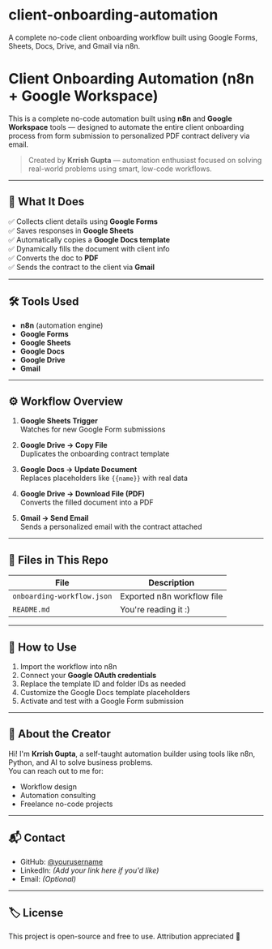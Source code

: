 # client-onboarding-automation
A complete no-code client onboarding workflow built using Google Forms, Sheets, Docs, Drive, and Gmail via n8n.

# Client Onboarding Automation (n8n + Google Workspace)

This is a complete no-code automation built using **n8n** and **Google Workspace** tools — designed to automate the entire client onboarding process from form submission to personalized PDF contract delivery via email.

> Created by **Krrish Gupta** — automation enthusiast focused on solving real-world problems using smart, low-code workflows.

---

## 🚀 What It Does

✅ Collects client details using **Google Forms**  
✅ Saves responses in **Google Sheets**  
✅ Automatically copies a **Google Docs template**  
✅ Dynamically fills the document with client info  
✅ Converts the doc to **PDF**  
✅ Sends the contract to the client via **Gmail**

---

## 🛠 Tools Used

- **n8n** (automation engine)
- **Google Forms**
- **Google Sheets**
- **Google Docs**
- **Google Drive**
- **Gmail**

---

## ⚙️ Workflow Overview

1. **Google Sheets Trigger**  
   Watches for new Google Form submissions

2. **Google Drive → Copy File**  
   Duplicates the onboarding contract template

3. **Google Docs → Update Document**  
   Replaces placeholders like `{{name}}` with real data

4. **Google Drive → Download File (PDF)**  
   Converts the filled document into a PDF

5. **Gmail → Send Email**  
   Sends a personalized email with the contract attached

---

## 📄 Files in This Repo

| File | Description |
|------|-------------|
| `onboarding-workflow.json` | Exported n8n workflow file |
| `README.md` | You're reading it :) |

---

## 🔧 How to Use

1. Import the workflow into n8n
2. Connect your **Google OAuth credentials**
3. Replace the template ID and folder IDs as needed
4. Customize the Google Docs template placeholders
5. Activate and test with a Google Form submission

---

## 👋 About the Creator

Hi! I'm **Krrish Gupta**, a self-taught automation builder using tools like n8n, Python, and AI to solve business problems.  
You can reach out to me for:
- Workflow design
- Automation consulting
- Freelance no-code projects

---

## 📬 Contact

- GitHub: [@yourusername](https://github.com/yourusername)
- LinkedIn: *(Add your link here if you'd like)*
- Email: *(Optional)*

---

## 🏷 License

This project is open-source and free to use. Attribution appreciated 🙌
